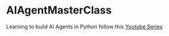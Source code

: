 # AIAgentMasterClass
Learning to build AI Agents in Python follow this [Youtube Series](https://www.youtube.com/watch?v=zaNIvRllycM)
